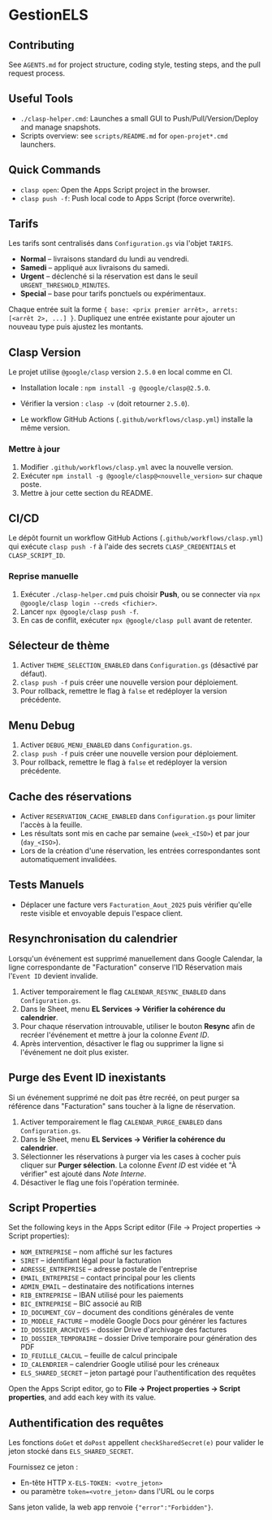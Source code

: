 # GestionELS

## Contributing
See `AGENTS.md` for project structure, coding style, testing steps, and the pull request process.

## Useful Tools
- `./clasp-helper.cmd`: Launches a small GUI to Push/Pull/Version/Deploy and manage snapshots.
- Scripts overview: see `scripts/README.md` for `open-projet*.cmd` launchers.

## Quick Commands
- `clasp open`: Open the Apps Script project in the browser.
- `clasp push -f`: Push local code to Apps Script (force overwrite).

## Tarifs
Les tarifs sont centralisés dans `Configuration.gs` via l'objet `TARIFS`.

- **Normal** – livraisons standard du lundi au vendredi.
- **Samedi** – appliqué aux livraisons du samedi.
- **Urgent** – déclenché si la réservation est dans le seuil `URGENT_THRESHOLD_MINUTES`.
- **Special** – base pour tarifs ponctuels ou expérimentaux.

Chaque entrée suit la forme `{ base: <prix premier arrêt>, arrets: [<arrêt 2>, ...] }`.
Dupliquez une entrée existante pour ajouter un nouveau type puis ajustez les montants.

## Clasp Version
Le projet utilise `@google/clasp` version `2.5.0` en local comme en CI.

- Installation locale : `npm install -g @google/clasp@2.5.0`.

- Vérifier la version : `clasp -v` (doit retourner `2.5.0`).

- Le workflow GitHub Actions (`.github/workflows/clasp.yml`) installe la même version.

### Mettre à jour
1. Modifier `.github/workflows/clasp.yml` avec la nouvelle version.
2. Exécuter `npm install -g @google/clasp@<nouvelle_version>` sur chaque poste.
3. Mettre à jour cette section du README.

## CI/CD
 Le dépôt fournit un workflow GitHub Actions (`.github/workflows/clasp.yml`) qui exécute `clasp push -f` à l'aide des secrets `CLASP_CREDENTIALS` et `CLASP_SCRIPT_ID`.

### Reprise manuelle
1. Exécuter `./clasp-helper.cmd` puis choisir **Push**, ou se connecter via `npx @google/clasp login --creds <fichier>`.
2. Lancer `npx @google/clasp push -f`.
3. En cas de conflit, exécuter `npx @google/clasp pull` avant de retenter.

## Sélecteur de thème
1. Activer `THEME_SELECTION_ENABLED` dans `Configuration.gs` (désactivé par défaut).
2. `clasp push -f` puis créer une nouvelle version pour déploiement.
3. Pour rollback, remettre le flag à `false` et redéployer la version précédente.

## Menu Debug
1. Activer `DEBUG_MENU_ENABLED` dans `Configuration.gs`.
2. `clasp push -f` puis créer une nouvelle version pour déploiement.
3. Pour rollback, remettre le flag à `false` et redéployer la version précédente.

## Cache des réservations
- Activer `RESERVATION_CACHE_ENABLED` dans `Configuration.gs` pour limiter l'accès à la feuille.
- Les résultats sont mis en cache par semaine (`week_<ISO>`) et par jour (`day_<ISO>`).
- Lors de la création d'une réservation, les entrées correspondantes sont automatiquement invalidées.

## Tests Manuels
- Déplacer une facture vers `Facturation_Aout_2025` puis vérifier qu'elle reste visible et envoyable depuis l'espace client.

## Resynchronisation du calendrier
Lorsqu'un événement est supprimé manuellement dans Google Calendar, la ligne correspondante de "Facturation" conserve l'ID Réservation mais l'`Event ID` devient invalide.

1. Activer temporairement le flag `CALENDAR_RESYNC_ENABLED` dans `Configuration.gs`.
2. Dans le Sheet, menu **EL Services → Vérifier la cohérence du calendrier**.
3. Pour chaque réservation introuvable, utiliser le bouton **Resync** afin de recréer l'événement et mettre à jour la colonne *Event ID*.
4. Après intervention, désactiver le flag ou supprimer la ligne si l'événement ne doit plus exister.

## Purge des Event ID inexistants
Si un événement supprimé ne doit pas être recréé, on peut purger sa référence dans "Facturation" sans toucher à la ligne de réservation.

1. Activer temporairement le flag `CALENDAR_PURGE_ENABLED` dans `Configuration.gs`.
2. Dans le Sheet, menu **EL Services → Vérifier la cohérence du calendrier**.
3. Sélectionner les réservations à purger via les cases à cocher puis cliquer sur **Purger sélection**.
   La colonne *Event ID* est vidée et "À vérifier" est ajouté dans *Note Interne*.
4. Désactiver le flag une fois l'opération terminée.

## Script Properties
Set the following keys in the Apps Script editor (File → Project properties → Script properties):

- `NOM_ENTREPRISE` – nom affiché sur les factures
- `SIRET` – identifiant légal pour la facturation
- `ADRESSE_ENTREPRISE` – adresse postale de l'entreprise
- `EMAIL_ENTREPRISE` – contact principal pour les clients
- `ADMIN_EMAIL` – destinataire des notifications internes
- `RIB_ENTREPRISE` – IBAN utilisé pour les paiements
- `BIC_ENTREPRISE` – BIC associé au RIB
- `ID_DOCUMENT_CGV` – document des conditions générales de vente
- `ID_MODELE_FACTURE` – modèle Google Docs pour générer les factures
- `ID_DOSSIER_ARCHIVES` – dossier Drive d'archivage des factures
- `ID_DOSSIER_TEMPORAIRE` – dossier Drive temporaire pour génération des PDF
- `ID_FEUILLE_CALCUL` – feuille de calcul principale
- `ID_CALENDRIER` – calendrier Google utilisé pour les créneaux
- `ELS_SHARED_SECRET` – jeton partagé pour l'authentification des requêtes

Open the Apps Script editor, go to **File → Project properties → Script properties**, and add each key with its value.

## Authentification des requêtes
Les fonctions `doGet` et `doPost` appellent `checkSharedSecret(e)` pour valider le jeton stocké dans `ELS_SHARED_SECRET`.

Fournissez ce jeton :

- En-tête HTTP `X-ELS-TOKEN: <votre_jeton>`
- ou paramètre `token=<votre_jeton>` dans l'URL ou le corps

Sans jeton valide, la web app renvoie `{"error":"Forbidden"}`.
